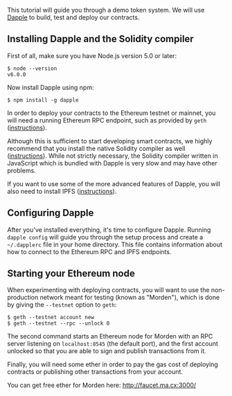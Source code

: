 This tutorial will guide you through a demo token system.
We will use [Dapple](http://dapple.readthedocs.io/en/latest/)
to build, test and deploy our contracts.

## Installing Dapple and the Solidity compiler

First of all, make sure you have Node.js version 5.0 or later:

    $ node --version
    v6.0.0

Now install Dapple using npm:

    $ npm install -g dapple

In order to deploy your contracts to the Ethereum testnet or mainnet,
you will need a running Ethereum RPC endpoint, such as provided by `geth`
([instructions](https://github.com/ethereum/go-ethereum/wiki/Building-Ethereum)).

Although this is sufficient to start developing smart contracts, we highly
recommend that you install the native Solidity compiler as well
([instructions](https://solidity.readthedocs.org/en/latest/installing-solidity.html)).
While not strictly necessary, the Solidity compiler written in JavaScript
which is bundled with Dapple is very slow and may have other problems.

If you want to use some of the more advanced features of Dapple, you will
also need to install IPFS ([instructions](https://ipfs.io/docs/install/)).

## Configuring Dapple

After you've installed everything, it's time to configure Dapple.
Running `dapple config` will guide you through the setup process and
create a `~/.dapplerc` file in your home directory.  This file contains
information about how to connect to the Ethereum RPC and IPFS endpoints.

## Starting your Ethereum node

When experimenting with deploying contracts, you will want to use the
non-production network meant for testing (known as "Morden"), which is
done by giving the `--testnet` option to `geth`:

    $ geth --testnet account new
    $ geth --testnet --rpc --unlock 0

The second command starts an Ethereum node for Morden with an RPC server
listening on `localhost:8545` (the default port), and the first account
unlocked so that you are able to sign and publish transactions from it.

Finally, you will need some ether in order to pay the gas cost of
deploying contracts or publishing other transactions from your account.

You can get free ether for Morden here: http://faucet.ma.cx:3000/
